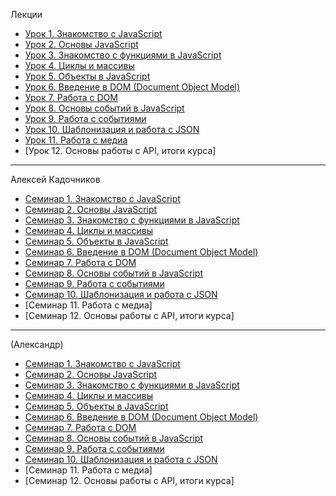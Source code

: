 Лекции

- [Урок 1. Знакомство с JavaScript](https://youtu.be/_Sk4izRzeZc)
- [Урок 2. Основы JavaScript](https://youtu.be/tPfSao5yIFg)
- [Урок 3. Знакомство с функциями в JavaScript](https://youtu.be/uyUfnW2hc5Y)
- [Урок 4. Циклы и массивы](https://youtu.be/nL3frUg9zTA)
- [Урок 5. Объекты в JavaScript](https://youtu.be/0PAhWG0LWZE)
- [Урок 6. Введение в DOM (Document Object Model)](https://youtu.be/yInB1_dSmDg)
- [Урок 7. Работа с DOM](https://youtu.be/d1rFy8wbdvA)
- [Урок 8. Основы событий в JavaScript](https://youtu.be/ES5gjos17ck)
- [Урок 9. Работа с событиями](https://youtu.be/15l8ac1JEO0)
- [Урок 10. Шаблонизация и работа с JSON](https://youtu.be/bmmproqyj4I)
- [Урок 11. Работа с медиа](https://youtu.be/iTVm6NGxWdM)
- [Урок 12. Основы работы с API, итоги курса]

---

Алексей Кадочников

- [Семинар 1. Знакомство с JavaScript](https://youtu.be/QirddaNt4sE)
- [Семинар 2. Основы JavaScript](https://youtu.be/A54q8c2clIY)
- [Семинар 3. Знакомство с функциями в JavaScript](https://youtu.be/DZhcOvDe2xI)
- [Семинар 4. Циклы и массивы](https://youtu.be/csGGrXMl7us)
- [Семинар 5. Объекты в JavaScript](https://youtu.be/WvucBMLevJA)
- [Семинар 6. Введение в DOM (Document Object Model)](https://youtu.be/TniIcvznx7Y)
- [Семинар 7. Работа с DOM](https://youtu.be/szCFlwv5FDc)
- [Семинар 8. Основы событий в JavaScript](https://youtu.be/KY1WDLEJWM4)
- [Семинар 9. Работа с событиями](https://youtu.be/qI1g_V1_uvU)
- [Семинар 10. Шаблонизация и работа с JSON](https://youtu.be/xQIz2U0s53Q)
- [Семинар 11. Работа с медиа]
- [Семинар 12. Основы работы с API, итоги курса]

---

(Александр)

- [Семинар 1. Знакомство с JavaScript](https://youtu.be/RzxI2VdUq9M)
- [Семинар 2. Основы JavaScript](https://youtu.be/8BVzkUGfchk)
- [Семинар 3. Знакомство с функциями в JavaScript](https://youtu.be/bpU62mSgC1E)
- [Семинар 4. Циклы и массивы](https://youtu.be/cB0cPZhBAy8)
- [Семинар 5. Объекты в JavaScript](https://youtu.be/5EBRKgqZzcA)
- [Семинар 6. Введение в DOM (Document Object Model)](https://youtu.be/PjmVxvDFCl4)
- [Семинар 7. Работа с DOM](https://youtu.be/yDu9TTgLM7c)
- [Семинар 8. Основы событий в JavaScript](https://youtu.be/K5LeURVP1Yo)
- [Семинар 9. Работа с событиями](https://youtu.be/_rQJsGuj0CQ)
- [Семинар 10. Шаблонизация и работа с JSON](https://youtu.be/-LoVvyN_4ZM)
- [Семинар 11. Работа с медиа]
- [Семинар 12. Основы работы с API, итоги курса]
